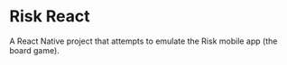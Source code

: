 # Risk React

A React Native project that attempts to emulate the Risk mobile app (the board game). 
